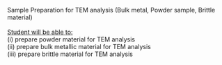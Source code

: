 Sample Preparation for TEM analysis (Bulk metal, Powder sample, Brittle material)<br><br>
<u>Student will be able to:</u><br>
(i)	prepare powder material for TEM analysis<br>
(ii)	prepare bulk metallic material for TEM analysis<br>
(iii)	prepare brittle material for TEM analysis
